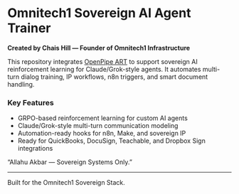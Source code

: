 # Omnitech1 Sovereign AI Agent Trainer

**Created by Chais Hill — Founder of Omnitech1 Infrastructure**

This repository integrates [OpenPipe ART](https://github.com/OpenPipe/ART) to support sovereign AI reinforcement learning for Claude/Grok-style agents. It automates multi-turn dialog training, IP workflows, n8n triggers, and smart document handling.

### Key Features
- GRPO-based reinforcement learning for custom AI agents
- Claude/Grok-style multi-turn communication modeling
- Automation-ready hooks for n8n, Make, and sovereign IP
- Ready for QuickBooks, DocuSign, Teachable, and Dropbox Sign integrations

“Allahu Akbar — Sovereign Systems Only.”

---

Built for the Omnitech1 Sovereign Stack.

<!--
**chaishillomnitech1/Chaishillomnitech1** is a ✨ _special_ ✨ repository because its `README.md` (this file) appears on your GitHub profile.

Here are some ideas to get you started:

- 🔭 I’m currently working on ...
- 🌱 I’m currently learning ...
- 👯 I’m looking to collaborate on ...
- 🤔 I’m looking for help with ...
- 💬 Ask me about ...
- 📫 How to reach me: ...
- 😄 Pronouns: ...
- ⚡ Fun fact: ...
-->
